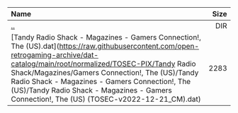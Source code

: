 |Name|Size|
|:---|---:|
|[..](../index.html)|DIR|
|[Tandy Radio Shack - Magazines - Gamers Connection!, The (US).dat](https://raw.githubusercontent.com/open-retrogaming-archive/dat-catalog/main/root/normalized/TOSEC-PIX/Tandy Radio Shack/Magazines/Gamers Connection!, The (US)/Tandy Radio Shack - Magazines - Gamers Connection!, The (US)/Tandy Radio Shack - Magazines - Gamers Connection!, The (US) (TOSEC-v2022-12-21_CM).dat)|2283|
